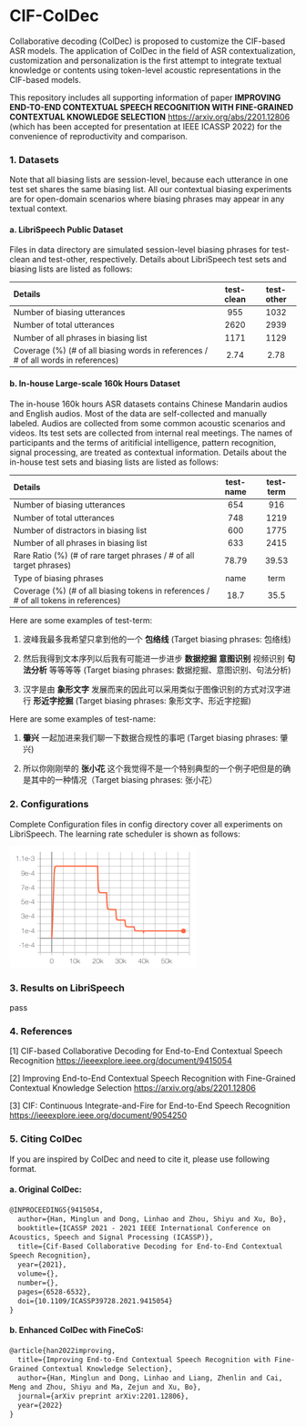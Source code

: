 # **CIF-ColDec**

Collaborative decoding (ColDec) is proposed to customize the CIF-based ASR models. The application of ColDec in the field of ASR contextualization, customization and personalization is the first attempt to integrate textual knowledge or contents using token-level acoustic representations in the CIF-based models.

This repository includes all supporting information of paper **IMPROVING END-TO-END CONTEXTUAL SPEECH RECOGNITION WITH FINE-GRAINED CONTEXTUAL KNOWLEDGE SELECTION** https://arxiv.org/abs/2201.12806 (which has been accepted for presentation at IEEE ICASSP 2022) for the convenience of reproductivity and comparison.

### 1. **Datasets**

Note that all biasing lists are session-level, because each utterance in one test set shares the same biasing list. All our contextual biasing experiments are for open-domain scenarios where biasing phrases may appear in any textual context. 

#### a. **LibriSpeech Public Dataset**

Files in data directory are simulated session-level biasing phrases for test-clean and test-other, respectively. Details about LibriSpeech test sets and biasing lists are listed as follows:

| Details                                             | test-clean | test-other |
| :-----                                              | :----: | :----: |
| Number of biasing utterances                        | 955 | 1032 |
| Number of total utterances                          | 2620 | 2939 |
| Number of all phrases in biasing list               | 1171 | 1129 |
| Coverage (%) (# of all biasing words in references / # of all words in references) | 2.74 | 2.78 |

#### b. **In-house Large-scale 160k Hours Dataset**

The in-house 160k hours ASR datasets contains Chinese Mandarin audios and English audios. Most of the data are self-collected and manually labeled. Audios are collected from some common acoustic scenarios and videos. Its test sets are collected from internal real meetings. The names of participants and the terms of aritificial intelligence, pattern recognition, signal processing, are treated as contextual information. Details about the in-house test sets and biasing lists are listed as follows:

| Details                                             | test-name | test-term |
| :-----                                              | :----: | :----: |
| Number of biasing utterances                        | 654 | 916 |
| Number of total utterances                          | 748 | 1219 |
| Number of distractors in biasing list        | 600 | 1775 |
| Number of all phrases in biasing list               | 633 | 2415 |
| Rare Ratio (%) (# of rare target phrases / # of all target phrases) | 78.79 | 39.53 |
| Type of biasing phrases                             | name | term |
| Coverage (%) (# of all biasing tokens in references / # of all tokens in references) | 18.7 | 35.5 |

Here are some examples of test-term:

1) 波峰我最多我希望只拿到他的一个 **包络线** (Target biasing phrases: 包络线)

2) 然后我得到文本序列以后我有可能进一步进步 **数据挖掘** **意图识别** 视频识别 **句法分析** 等等等等  (Target biasing phrases: 数据挖掘、意图识别、句法分析)

3) 汉字是由 **象形文字** 发展而来的因此可以采用类似于图像识别的方式对汉字进行 **形近字挖掘**  (Target biasing phrases: 象形文字、形近字挖掘)

Here are some examples of test-name:

1) **肇兴** 一起加进来我们聊一下数据合规性的事吧 (Target biasing phrases: 肇兴)

2) 所以你刚刚举的 **张小花** 这个我觉得不是一个特别典型的一个例子吧但是的确是其中的一种情况（Target biasing phrases: 张小花）

### 2. **Configurations**

Complete Configuration files in config directory cover all experiments on LibriSpeech. The learning rate scheduler is shown as follows:

![image](https://github.com/MingLunHan/CIF-ColDec/blob/main/learning_rate_scheduler.png)

### 3. **Results on LibriSpeech**

pass

### 4. **References**

\[1\] CIF-based Collaborative Decoding for End-to-End Contextual Speech Recognition https://ieeexplore.ieee.org/document/9415054

\[2\] Improving End-to-End Contextual Speech Recognition with Fine-Grained Contextual Knowledge Selection https://arxiv.org/abs/2201.12806

\[3\] CIF: Continuous Integrate-and-Fire for End-to-End Speech Recognition https://ieeexplore.ieee.org/document/9054250

### 5. **Citing ColDec**

If you are inspired by ColDec and need to cite it, please use following format.

#### a. Original ColDec:

```
@INPROCEEDINGS{9415054,
  author={Han, Minglun and Dong, Linhao and Zhou, Shiyu and Xu, Bo},
  booktitle={ICASSP 2021 - 2021 IEEE International Conference on Acoustics, Speech and Signal Processing (ICASSP)}, 
  title={Cif-Based Collaborative Decoding for End-to-End Contextual Speech Recognition}, 
  year={2021},
  volume={},
  number={},
  pages={6528-6532},
  doi={10.1109/ICASSP39728.2021.9415054}
}
```

#### b. Enhanced ColDec with FineCoS:

```
@article{han2022improving,
  title={Improving End-to-End Contextual Speech Recognition with Fine-Grained Contextual Knowledge Selection},
  author={Han, Minglun and Dong, Linhao and Liang, Zhenlin and Cai, Meng and Zhou, Shiyu and Ma, Zejun and Xu, Bo},
  journal={arXiv preprint arXiv:2201.12806},
  year={2022}
}
```

